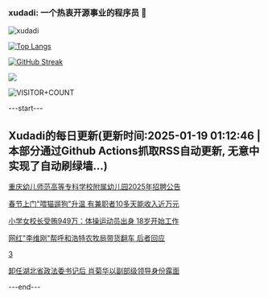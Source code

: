 ### xudadi: 一个热衷开源事业的程序员 👋

![xudadi](https://github-readme-stats-git-masterorgs-github-readme-stats-team.vercel.app/api?username=xudadi)

[![Top Langs](https://github-readme-stats.vercel.app/api/top-langs/?username=xudadi)](https://github.com/anuraghazra/github-readme-stats)

[![GitHub Streak](https://streak-stats.demolab.com?user=xudadi&locale=zh_Hans)](https://git.io/streak-stats)

![](https://raw.githubusercontent.com/xudadi/xudadi/main/assets/github-contribution-grid-snake.svg)

![VISITOR+COUNT](https://komarev.com/ghpvc/?username=xudadi&label=VISITOR+COUNT)


---start---

## Xudadi的每日更新(更新时间:2025-01-19 01:12:46 | 本部分通过Github Actions抓取RSS自动更新, 无意中实现了自动刷绿墙...)

[重庆幼儿师范高等专科学校附属幼儿园2025年招聘公告](https://www.gongkaoleida.com/article/2269537)

[春节上门"喂猫遛狗"升温 有兼职者10多天能收入近万元](https://m.163.com/news/article/JM753MFU051492T3.html)

[小学女校长受贿949万：体操运动员出身 18岁开始工作](https://m.163.com/news/article/JM6CN9IM0530M570.html)

[网红"李维刚"帮呼和浩特农牧局带货翻车 后者回应](https://m.163.com/news/article/JM6NL5LK051492T3.html)

[3](https://m.163.com/touch/news/sub/domestic)

[卸任湖北省政法委书记后 肖菊华以副部级领导身份露面](https://m.163.com/news/article/JM6KBJ150514R9P4.html)

---end---
